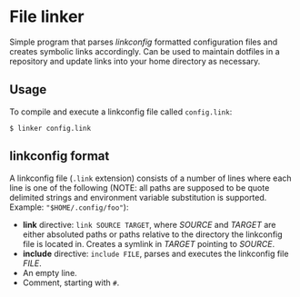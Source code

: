 # File linker

Simple program that parses _linkconfig_ formatted configuration files and creates 
symbolic links accordingly. Can be used to maintain dotfiles in a repository and
update links into your home directory as necessary.

## Usage

To compile and execute a linkconfig file called ```config.link```:
```
$ linker config.link
```

## linkconfig format

A linkconfig file (```.link``` extension) consists of a number of lines where each line
is one of the following (NOTE: all paths are supposed to be quote delimited strings and 
environment variable substitution is supported. Example: ```"$HOME/.config/foo"```):
 - __link__ directive:  ```link SOURCE TARGET```, where _SOURCE_ and _TARGET_ are either absoluted paths or 
 paths relative to the directory the linkconfig file is located in. Creates a symlink in _TARGET_ pointing to _SOURCE_.
 - __include__ directive: ```include FILE```, parses and executes the linkconfig file _FILE_.
 - An empty line.
 - Comment, starting with ```#```.

